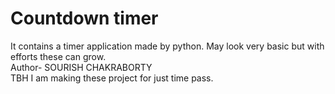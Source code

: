 # Countdown timer
It contains a timer application made by python. May look very basic but with efforts these can grow.<br>
Author- SOURISH CHAKRABORTY<br>
TBH I am making these project for just time pass.<br>
